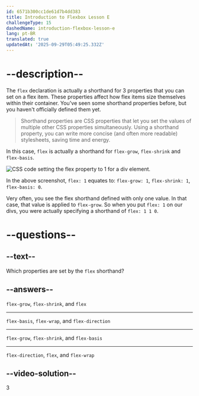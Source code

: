 ```yaml
---
id: 6571b300cc1de61d7b4dd383
title: Introduction to Flexbox Lesson E
challengeType: 15
dashedName: introduction-flexbox-lesson-e
lang: pt-BR
translated: true
updatedAt: '2025-09-29T05:49:25.332Z'
---
```

# --description--

The `flex` declaration is actually a shorthand for 3 properties that you can set on a flex item. These properties affect how flex items size themselves within their container. You've seen some shorthand properties before, but you haven't officially defined them yet.

> Shorthand properties are CSS properties that let you set the values of multiple other CSS properties simultaneously. Using a shorthand property, you can write more concise (and often more readable) stylesheets, saving time and energy.

In this case, `flex` is actually a shorthand for `flex-grow`, `flex-shrink` and `flex-basis`.

<img src="https://cdn.freecodecamp.org/curriculum/odin-project/flex-box/flexbox-04.png" alt="CSS code setting the flex property to 1 for a div element.">

In the above screenshot, `flex: 1` equates to: `flex-grow: 1`, `flex-shrink: 1`, `flex-basis: 0`.

Very often, you see the flex shorthand defined with only one value. In that case, that value is applied to `flex-grow`. So when you put `flex: 1` on our divs, you were actually specifying a shorthand of `flex: 1 1 0`.

# --questions--

## --text--

Which properties are set by the `flex` shorthand?

## --answers--

`flex-grow`, `flex-shrink`, and `flex`

---

`flex-basis`, `flex-wrap`, and `flex-direction`

---

`flex-grow`, `flex-shrink`, and `flex-basis`

---

`flex-direction`, `flex`, and `flex-wrap`

## --video-solution--

3
